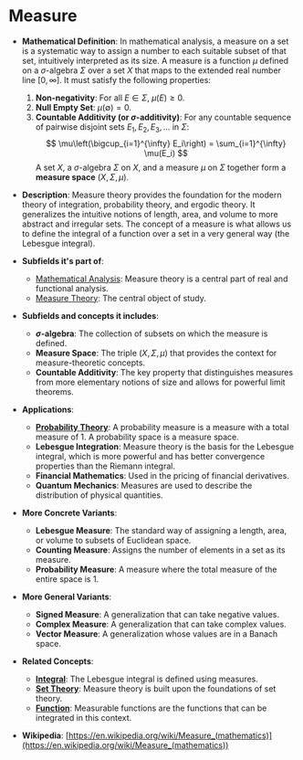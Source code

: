 # Measure

- **Mathematical Definition**: In mathematical analysis, a measure on a set is a systematic way to assign a number to each suitable subset of that set, intuitively interpreted as its size. A measure is a function $\mu$ defined on a $\sigma$-algebra $\Sigma$ over a set $X$ that maps to the extended real number line $[0, \infty]$. It must satisfy the following properties:
    1.  **Non-negativity**: For all $E \in \Sigma$, $\mu(E) \geq 0$.
    2.  **Null Empty Set**: $\mu(\emptyset) = 0$.
    3.  **Countable Additivity (or $\sigma$-additivity)**: For any countable sequence of pairwise disjoint sets $E_1, E_2, E_3, \dots$ in $\Sigma$:
        $$ \mu\left(\bigcup_{i=1}^{\infty} E_i\right) = \sum_{i=1}^{\infty} \mu(E_i) $$
    A set $X$, a $\sigma$-algebra $\Sigma$ on $X$, and a measure $\mu$ on $\Sigma$ together form a **measure space** $(X, \Sigma, \mu)$.

- **Description**: Measure theory provides the foundation for the modern theory of integration, probability theory, and ergodic theory. It generalizes the intuitive notions of length, area, and volume to more abstract and irregular sets. The concept of a measure is what allows us to define the integral of a function over a set in a very general way (the Lebesgue integral).

- **Subfields it's part of**:
    - [Mathematical Analysis](https://en.wikipedia.org/wiki/Mathematical_analysis): Measure theory is a central part of real and functional analysis.
    - [Measure Theory](https://en.wikipedia.org/wiki/Measure_(mathematics)): The central object of study.

- **Subfields and concepts it includes**:
    - **$\sigma$-algebra**: The collection of subsets on which the measure is defined.
    - **Measure Space**: The triple $(X, \Sigma, \mu)$ that provides the context for measure-theoretic concepts.
    - **Countable Additivity**: The key property that distinguishes measures from more elementary notions of size and allows for powerful limit theorems.

- **Applications**:
    - **[Probability Theory](../../applied_mathematics/probability_theory/probability_space.md)**: A probability measure is a measure with a total measure of 1. A probability space is a measure space.
    - **Lebesgue Integration**: Measure theory is the basis for the Lebesgue integral, which is more powerful and has better convergence properties than the Riemann integral.
    - **Financial Mathematics**: Used in the pricing of financial derivatives.
    - **Quantum Mechanics**: Measures are used to describe the distribution of physical quantities.

- **More Concrete Variants**:
    - **Lebesgue Measure**: The standard way of assigning a length, area, or volume to subsets of Euclidean space.
    - **Counting Measure**: Assigns the number of elements in a set as its measure.
    - **Probability Measure**: A measure where the total measure of the entire space is 1.

- **More General Variants**:
    - **Signed Measure**: A generalization that can take negative values.
    - **Complex Measure**: A generalization that can take complex values.
    - **Vector Measure**: A generalization whose values are in a Banach space.

- **Related Concepts**:
    - **[Integral](../integral.md)**: The Lebesgue integral is defined using measures.
    - **[Set Theory](../../foundations_of_mathematics/set_theory/set.md)**: Measure theory is built upon the foundations of set theory.
    - **[Function](../algebra/function.md)**: Measurable functions are the functions that can be integrated in this context.

- **Wikipedia**: [https://en.wikipedia.org/wiki/Measure_(mathematics)](https://en.wikipedia.org/wiki/Measure_(mathematics))
